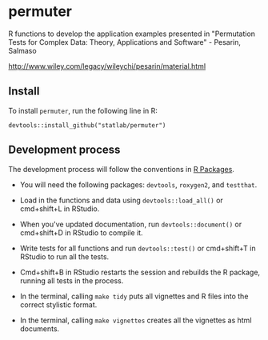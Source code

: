 # permuter

R functions to develop the application examples presented in "Permutation Tests
for Complex Data: Theory, Applications and Software" - Pesarin, Salmaso

http://www.wiley.com/legacy/wileychi/pesarin/material.html

## Install
To install `permuter`, run the following line in R:

```
devtools::install_github("statlab/permuter")
```

## Development process

The development process will follow the conventions in [R Packages](http://r-pkgs.had.co.nz).


* You will need the following packages: `devtools`, `roxygen2`, and `testthat`.

* Load in the functions and data using `devtools::load_all()` or cmd+shift+L in RStudio.

* When you've updated documentation, run `devtools::document()` or cmd+shift+D in RStudio to compile it.

* Write tests for all functions and run `devtools::test()` or cmd+shift+T in RStudio to run all the tests.

* Cmd+shift+B in RStudio restarts the session and rebuilds the R package, running all tests in the process.

* In the terminal, calling `make tidy` puts all vignettes and R files into the correct stylistic format.

* In the terminal, calling `make vignettes` creates all the vignettes as html documents.
